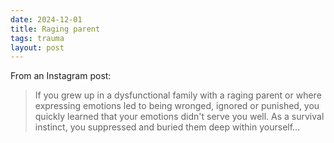 ```yaml
---
date: 2024-12-01 
title: Raging parent
tags: trauma
layout: post
---
```


From an Instagram post:

> If you grew up in a dysfunctional family with a raging parent or where expressing emotions led to being wronged, ignored or punished, you quickly learned that your emotions didn't serve you well. As a survival instinct, you suppressed and buried them deep within yourself...